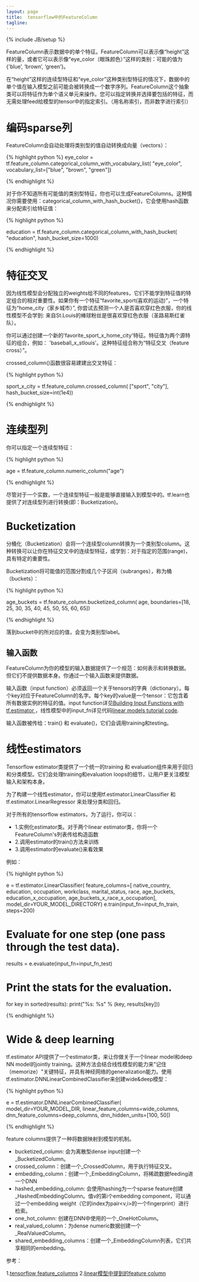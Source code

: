 ```yaml
---
layout: page
title:  tensorflow中的FeatureColumn
tagline: 
---
```

{% include JB/setup %}

FeatureColumn表示数据中的单个特征。FeatureColumn可以表示像“height”这样的量，或者它可以表示像“eye_color（眼珠颜色）”这样的类别：可能的值为{'blue’, ‘brown’, ‘green’}。

在“height”这样的连续型特征和“eye_color”这种类别型特征的情况下，数据中的单个值在输入模型之前可能会被转换成一个数字序列。FeatureColumn这个抽象类可以将特征作为单个语义单元来操作。您可以指定转换并选择要包括的特征，而无需处理feed给模型的tensor中的指定索引。（用名称索引，而非数字进行索引）

# 编码sparse列

FeatureColumn会自动处理将类别型的值自动转换成向量（vectors）：

{% highlight python %}
eye_color = tf.feature_column.categorical_column_with_vocabulary_list(
    "eye_color", vocabulary_list=["blue", "brown", "green"])

{% endhighlight %}

对于你不知道所有可能值的类别型特征，你也可以生成FeatureColumns。这种情况你需要使用：categorical_column_with_hash_bucket()，它会使用hash函数来分配索引给特征值：

{% highlight python %}

education = tf.feature_column.categorical_column_with_hash_bucket(
    "education", hash_bucket_size=1000)
    
{% endhighlight %}

# 特征交叉

因为线性模型会分配独立的weights给不同的features，它们不能学到特征值的特定组合的相对重要性。如果你有一个特征“favorite_sport(喜欢的运动)”，一个特征为“home_city（家乡城市）”, 你尝试去预测一个人是否喜欢穿红色衣服，你的线性模型不会学到: 来自St.Louis的棒球粉丝是很喜欢穿红色衣服（圣路易斯红雀队）。

你可以通过创建一个新的'favorite_sport_x_home_city'特征。特征值为两个源特征的组合，例如： 'baseball_x_stlouis'。这种特征组合称为“特征交叉（feature cross）”。

crossed_column()函数很容易建建出交叉特征：

{% highlight python %}

sport_x_city = tf.feature_column.crossed_column(
    ["sport", "city"], hash_bucket_size=int(1e4))

{% endhighlight %}

# 连续型列

你可以指定一个连续型特征：

{% highlight python %}

age = tf.feature_column.numeric_column("age")

{% endhighlight %}

尽管对于一个实数，一个连续型特征一般是能够直接输入到模型中的。tf.learn也提供了对连续型列进行转换(即：Bucketization)。

# Bucketization

分桶化（Bucketization）会将一个连续型column转换为一个类别型column。这种转换可以让你在特征交叉中的连续型特征，或学到：对于指定的范围(range)，具有特定的重要性。

Bucketization将可能值的范围分割成几个子区间（subranges），称为桶（buckets）：

{% highlight python %}

age_buckets = tf.feature_column.bucketized_column(
    age, boundaries=[18, 25, 30, 35, 40, 45, 50, 55, 60, 65])

{% endhighlight %}

落到bucket中的所对应的值，会变为类别型label。

## 输入函数

FeatureColumn为你的模型的输入数据提供了一个规范：如何表示和转换数据。但它们不提供数据本身。你通过一个输入函数来提供数据。

输入函数（input function）必须返回一个关于tensors的字典（dictionary）。每个key对应于FeatureColumn的名字。每个key的value是一个tensor：它包含着所有数据实例的特征的值。input function详见[Building Input Functions with tf.estimator ](https://www.tensorflow.org/get_started/input_fn)，线性模型中的input_fn详见代码[linear models tutorial code](https://www.github.com/tensorflow/tensorflow/blob/r1.3/tensorflow/examples/learn/wide_n_deep_tutorial.py).

输入函数被传给：train() 和 evaluate()，它们会调用training和testing。

# 线性estimators

Tensorflow estimator类提供了一个统一的training 和 evaluation组件来用于回归和分类模型。它们会处理training和evaluation loops的细节，让用户更关注模型输入和架构本身。

为了构建一个线性estimator，你可以使用tf.estimator.LinearClassifier 和 tf.estimator.LinearRegressor 来处理分类和回归。

对于所有的tensorflow estimators，为了运行，你可以：

- 1.实例化estimator类。对于两个linear estimator类，你将一个FeatureColumn's列表传给构造函数
- 2.调用estimator的train()方法来训练
- 3.调用estimator的evaluate()来看效果

例如：

{% highlight python %}

e = tf.estimator.LinearClassifier(
    feature_columns=[
        native_country, education, occupation, workclass, marital_status,
        race, age_buckets, education_x_occupation,
        age_buckets_x_race_x_occupation],
    model_dir=YOUR_MODEL_DIRECTORY)
e.train(input_fn=input_fn_train, steps=200)
# Evaluate for one step (one pass through the test data).
results = e.evaluate(input_fn=input_fn_test)

# Print the stats for the evaluation.
for key in sorted(results):
    print("%s: %s" % (key, results[key]))

{% endhighlight %}


# Wide & deep learning

tf.estimator API提供了一个estimator类，来让你做关于一个linear model和deep NN model的jointly training。这种方法会结合线性模型的能力来"记住（memorize）"关键特征，并具有神经网络的generalization能力。使用tf.estimator.DNNLinearCombinedClassifier来创建wide&deep模型：

{% highlight python %}

e = tf.estimator.DNNLinearCombinedClassifier(
    model_dir=YOUR_MODEL_DIR,
    linear_feature_columns=wide_columns,
    dnn_feature_columns=deep_columns,
    dnn_hidden_units=[100, 50])

{% endhighlight %}




feature columns提供了一种将数据映射到模型的机制。

- bucketized_column: 会为离散型dense input创建一个_BucketizedColumn。
- crossed_column：创建一个_CrossedColumn，用于执行特征交叉。
- embedding_column：创建一个_EmbeddingColumn，将稀疏数据feeding进一个DNN
- hashed_embedding_column: 会使用hashing为一个sparse feature创建_HashedEmbeddingColumn。值v的第i个embedding component，可以通过一个embedding weight（它的index为pair<v,i>的一个fingerprint）进行检索。
- one_hot_column: 创建在DNN中使用的一个_OneHotColumn。
- real_valued_column：为dense numeric数据创建一个_RealValuedColumn。
- shared_embedding_columns：创建一个_EmbeddingColumn列表，它们共享相同的embedding。


参考：

1.[tensorflow feature_columns](https://www.tensorflow.org/versions/r0.12/api_docs/python/contrib.layers/feature_columns)
2.[linear模型中提到的feature column](https://www.tensorflow.org/tutorials/linear)
